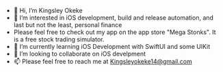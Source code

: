 - 👋 Hi, I’m Kingsley Okeke
- 👀 I’m interested in iOS development, build and release automation, and last but not the least, personal finance
- Please feel free to check out my app on the app store "Mega Stonks". It is a free stock trading simulator.
- 🌱 I’m currently learning iOS Development with SwiftUI and some UIKit
- 💞️ I’m looking to collaborate on iOS develpment 
- 📫 Please feel free to reach me at Kingsleyokeke14@gmail.com

<!---
KingsleyOkeke14/KingsleyOkeke14 is a ✨ special ✨ repository because its `README.md` (this file) appears on your GitHub profile.
You can click the Preview link to take a look at your changes.
--->

